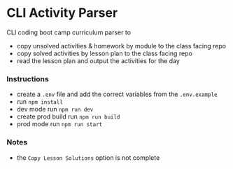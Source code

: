# CLI Activity Parser

CLI coding boot camp curriculum parser to 
 * copy unsolved activities & homework by module to the class facing repo
 * copy solved activities by lesson plan to the class facing repo
 * read the lesson plan and output the activities for the day

### Instructions
 * create a `.env` file and add the correct variables from the `.env.example`
 * run `npm install`
 * dev mode run `npm run dev`
 * create prod build run `npm run build`
 * prod mode run `npm run start`

### Notes
 * the `Copy Lesson Solutions` option is not complete